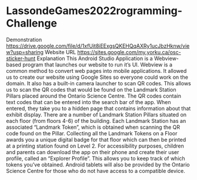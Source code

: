 # LassondeGames2022rogramming-Challenge
Demonstration https://drive.google.com/file/d/1xfUit8iEExgsQKEHQqAXRy1ucJbzHknw/view?usp=sharing 
Website URL https://sites.google.com/my.yorku.ca/osc-sticker-hunt 
Explanation 
This Android Studio Application is a Webview-based program that launches our website to run it’s UI. Webview is a common method to convert web pages into mobile applications. It allowed us to create our website using Google Sites so everyone could work on the domain. It also has a built-in camera launcher to scan QR codes. This allows us to scan the QR codes that would be found on the Landmark Station Pillars placed around the Ontario Science Centre. The QR codes contain text codes that can be entered into the search bar of the app. When entered, they take you to a hidden page that contains information about that exhibit display. 
There are a number of Landmark Station Pillars situated on each floor (from floors 4-6) of the building. Each Landmark Station has an associated “Landmark Token”, which is obtained when scanning the QR code found on the Pillar. Collecting all the Landmark Tokens on a Floor awards you a unique digital badge for that floor which can then be printed at a printing station found on Level 2. 
For accessibility purposes, children and parents can download the app on their phone and create their user profile, called an “Explorer Profile”. This allows you to keep track of which tokens you’ve obtained. Android tablets will also be provided by the Ontario Science Centre for those who do not have access to a compatible device.
